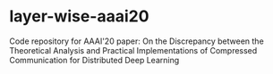 # layer-wise-aaai20
Code repository for AAAI'20 paper: On the Discrepancy between the Theoretical Analysis and Practical Implementations of Compressed Communication for Distributed Deep Learning
